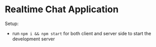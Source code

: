 # Realtime Chat Application


Setup:
- run ```npm i && npm start``` for both client and server side to start the development server

